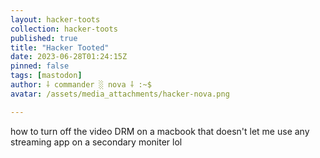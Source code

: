 ```yaml
---
layout: hacker-toots
collection: hacker-toots
published: true
title: "Hacker Tooted"
date: 2023-06-28T01:24:15Z
pinned: false
tags: [mastodon]
author: ⸸ commander ░ nova ⸸ :~$
avatar: /assets/media_attachments/hacker-nova.png

---
```


<p>how to turn off the video DRM on a macbook that doesn&#39;t let me use any streaming app on a secondary moniter lol</p>


